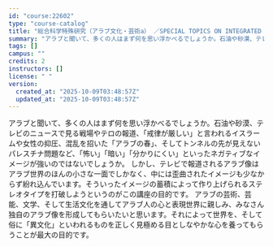 ```yaml
---
id: "course:22602"
type: "course-catalog"
title: "総合科学特殊研究（アラブ文化・芸術a） ／SPECIAL TOPICS ON INTEGRATED ARTS AND SCIENCES: ARABIC CULTURE AND ARTS (a)"
summary: "アラブと聞いて、多くの人はまず何を思い浮かべるでしょうか。石油や砂漠、テレビのニュースで見る戦場やテロの報道、「戒律が厳しい」と言われるイスラームや女性の抑圧、混乱を招いた「アラブの春」、そしてトンネルの先が見えないパレスチナ問題など、「怖…"
tags: []
campus: ""
credits: 2
instructors: []
license: " "
version:
  created_at: "2025-10-09T03:48:57Z"
  updated_at: "2025-10-09T03:48:57Z"
---
```


アラブと聞いて、多くの人はまず何を思い浮かべるでしょうか。石油や砂漠、テレビのニュースで見る戦場やテロの報道、「戒律が厳しい」と言われるイスラームや女性の抑圧、混乱を招いた「アラブの春」、そしてトンネルの先が見えないパレスチナ問題など、「怖い」「暗い」「分かりにくい」といったネガティブなイメージが強いのではないでしょうか。 しかし、テレビで報道されるアラブ像はアラブ世界のほんの小さな一面でしかなく、中には歪曲されたイメージも少なからず紛れ込んでいます。そういったイメージの蓄積によって作り上げられるステレオタイプを打破しようというのがこの講座の目的です。 アラブの芸術、芸能、文学、そして生活文化を通してアラブ人の心と表現世界に親しみ、みなさん独自のアラブ像を形成してもらいたいと思います。それによって世界を、そして俗に「異文化」といわれるものを正しく見極める目としなやかな心を養ってもらうことが最大の目的です。

